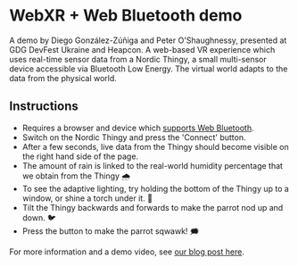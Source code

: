 # WebXR + Web Bluetooth demo

A demo by Diego González-Zúñiga and Peter O'Shaughnessy, presented at GDG DevFest Ukraine and Heapcon. A web-based VR experience which uses real-time sensor data from a Nordic Thingy, a small multi-sensor device accessible via Bluetooth Low Energy. The virtual world adapts to the data from the physical world.

## Instructions

* Requires a browser and device which [supports Web Bluetooth](https://github.com/WebBluetoothCG/web-bluetooth/blob/master/implementation-status.md).
* Switch on the Nordic Thingy and press the 'Connect' button.
* After a few seconds, live data from the Thingy should become visible on the right hand side of the page.
* The amount of rain is linked to the real-world humidity percentage that we obtain from the Thingy 🌧️
* To see the adaptive lighting, try holding the bottom of the Thingy up to a window, or shine a torch under it. 🔦
* Tilt the Thingy backwards and forwards to make the parrot nod up and down. 🐦
* Press the button to make the parrot sqwawk! 🗯️

For more information and a demo video, see [our blog post here](https://medium.com/samsung-internet-dev/creating-a-physical-and-immersive-web-mashup-b5418f14b982).
